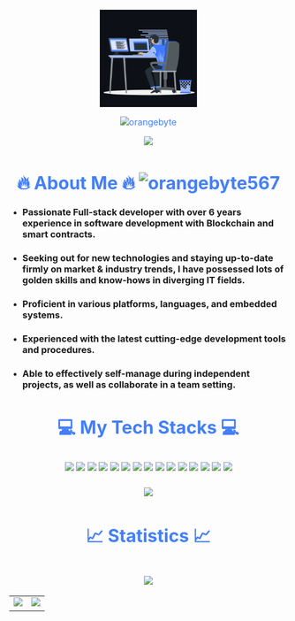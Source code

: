 
<p align="center"><img src="animation.gif" width="35%"></p>
<div style=" font-size: medium; color: #447ff7" align=center>

  <img src="https://readme-typing-svg.herokuapp.com?font=Kaushan+Script&size=40&duration=5000&color=447FF7&background=FFFFFF00&center=true&vCenter=true&width=650&height=55&lines=Hey!+Welcome+to+my+profile+%F0%9F%91%8B%F0%9F%8F%BB;Full+Stack+and+Blockchain+Developer;I+have+6%2B+years+of+experience+%F0%9F%93%88" alt="orangebyte" width="650" height="55">

<p  align="center">
<img src="https://user-images.githubusercontent.com/73097560/115834477-dbab4500-a447-11eb-908a-139a6edaec5c.gif">
<br>

# 🔥 About Me 🔥 <img src="https://komarev.com/ghpvc/?username=orangebyte567&label=Profile%20views&color=0e75b6&style=flat" alt="orangebyte567" />

</div>
<!-- ### 🔥 &nbsp;About Me  -->

- ### Passionate Full-stack developer with over 6 years experience in software development with Blockchain and smart contracts.
- ### Seeking out for new technologies and staying up-to-date firmly on market & industry trends, I have possessed lots of golden skills and know-hows in diverging IT fields.
- ### Proficient in various platforms, languages, and embedded systems.
- ### Experienced with the latest cutting-edge development tools and procedures.
- ### Able to effectively self-manage during independent projects, as well as collaborate in a team setting.

<div style=" font-size: medium; color: #447ff7" align=center>

# 💻 My Tech Stacks 💻

<p style="padding:10px;">
    <img src="https://img.icons8.com/color/48/000000/javascript.png"/>
    <img src="https://img.icons8.com/fluency/48/000000/typescript.png"/>
    <img src="https://img.icons8.com/color/48/000000/react-native.png"/>
    <img src="https://img.icons8.com/color/48/000000/angularjs.png"/>
    <img src="https://img.icons8.com/color/48/000000/vue-js.png"/>
    <img src="https://img.icons8.com/color/48/000000/nodejs.png"/>
    <img src="https://img.icons8.com/color/48/000000/golang.png"/>
    <img src="https://img.icons8.com/color/48/000000/python--v1.png"/>
    <img src="https://img.icons8.com/color/48/000000/mysql-logo.png"/>
    <img src="https://img.icons8.com/color/48/000000/mongodb.png"/>
    <img src="https://img.icons8.com/color/48/000000/postgreesql.png"/>
    <img src="https://img.icons8.com/color/48/000000/git.png"/>
    <img src="https://img.icons8.com/color/48/000000/amazon-web-services.png"/>
    <img src="https://img.icons8.com/color/48/000000/ethereum.png"/>
    <img src="https://img.icons8.com/ios-filled/50/000000/solidity.png"/>
</p>

<p  align="center">
<img src="https://user-images.githubusercontent.com/73097560/115834477-dbab4500-a447-11eb-908a-139a6edaec5c.gif">             
<br>

# 📈 Statistics 📈

<br>
<img src="https://github-readme-activity-graph.vercel.app/graph?username=orangebyte567&theme=github-compact	&hide_border=true&area=true" />
<br>

<table>
    <tr align="center">
        <td>
        <a href="https://github.com/orangebyte567"><img src="https://github-readme-stats.vercel.app/api/top-langs/?username=orangebyte567&theme=tokyonight&layout=compact" />
        </a>
        </td>
        <td>        
        <a href="https://github.com/orangebyte567">
        <img src="https://github-readme-streak-stats.herokuapp.com/?user=orangebyte567&theme=tokyonight" />
        </a>
        </td>
    </tr>
</table>

</div>
